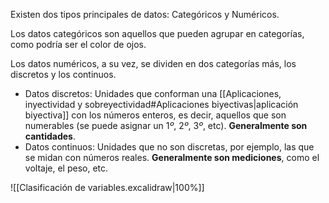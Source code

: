 Existen dos tipos principales de datos: Categóricos y Numéricos.

Los datos categóricos son aquellos que pueden agrupar en categorías, como podría ser el color de ojos.

Los datos numéricos, a su vez, se dividen en dos categorías más, los discretos y los continuos.

- Datos discretos: Unidades que conforman una [[Aplicaciones, inyectividad y sobreyectividad#Aplicaciones biyectivas|aplicación biyectiva]] con los números enteros, es decir, aquellos que son numerables (se puede asignar un $1º$, $2º$, $3º$, etc). **Generalmente son cantidades**.
- Datos continuos: Unidades que no son discretas, por ejemplo, las que se midan con números reales. **Generalmente son mediciones**, como el voltaje, el peso, etc.

![[Clasificación de variables.excalidraw|100%]]